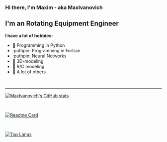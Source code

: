 ### Hi there, I'm Maxim - aka MaxIvanovich ###

## I'm an Rotating Equipment Engineer ##
**I have a lot of hobbies:**
- :pushpin: Programming in Python
- :puthpin: Programming in Fortran
- :puthpin: Neural Networks
- :pushpin: 3D-modeling
- :pushpin: R/C modeling
- :pushpin: A lot of others

<br />

---

[![MaxIvanovich's GitHub stats](https://github-readme-stats.vercel.app/api?username=MaxIvanovich&count_private=true&show_icons=true&theme=radical)](https://github.com/anuraghazra/github-readme-stats)

<br />

[![Readme Card](https://github-readme-stats.vercel.app/api/pin/?username=MaxIvanovich&repo=mcap_fs)](https://github.com/anuraghazra/github-readme-stats)

<br />

[![Top Langs](https://github-readme-stats.vercel.app/api/top-langs/?username=MaxIvanovich&layout=compact)](https://github.com/anuraghazra/github-readme-stats)


